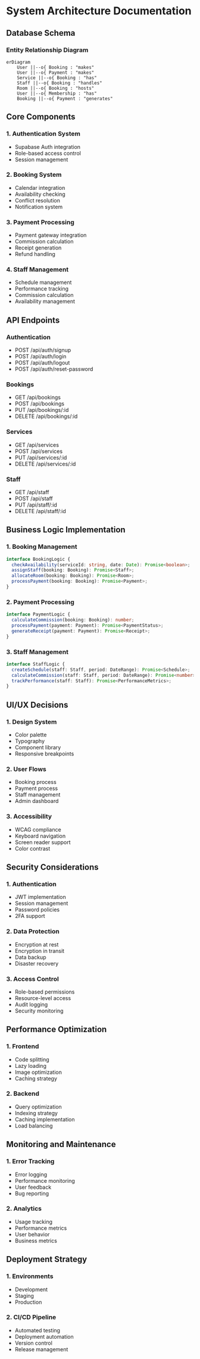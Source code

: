 # System Architecture Documentation

## Database Schema

### Entity Relationship Diagram
```mermaid
erDiagram
    User ||--o{ Booking : "makes"
    User ||--o{ Payment : "makes"
    Service ||--o{ Booking : "has"
    Staff ||--o{ Booking : "handles"
    Room ||--o{ Booking : "hosts"
    User ||--o{ Membership : "has"
    Booking ||--o{ Payment : "generates"
```

## Core Components

### 1. Authentication System
- Supabase Auth integration
- Role-based access control
- Session management

### 2. Booking System
- Calendar integration
- Availability checking
- Conflict resolution
- Notification system

### 3. Payment Processing
- Payment gateway integration
- Commission calculation
- Receipt generation
- Refund handling

### 4. Staff Management
- Schedule management
- Performance tracking
- Commission calculation
- Availability management

## API Endpoints

### Authentication
- POST /api/auth/signup
- POST /api/auth/login
- POST /api/auth/logout
- POST /api/auth/reset-password

### Bookings
- GET /api/bookings
- POST /api/bookings
- PUT /api/bookings/:id
- DELETE /api/bookings/:id

### Services
- GET /api/services
- POST /api/services
- PUT /api/services/:id
- DELETE /api/services/:id

### Staff
- GET /api/staff
- POST /api/staff
- PUT /api/staff/:id
- DELETE /api/staff/:id

## Business Logic Implementation

### 1. Booking Management
```typescript
interface BookingLogic {
  checkAvailability(serviceId: string, date: Date): Promise<boolean>;
  assignStaff(booking: Booking): Promise<Staff>;
  allocateRoom(booking: Booking): Promise<Room>;
  processPayment(booking: Booking): Promise<Payment>;
}
```

### 2. Payment Processing
```typescript
interface PaymentLogic {
  calculateCommission(booking: Booking): number;
  processPayment(payment: Payment): Promise<PaymentStatus>;
  generateReceipt(payment: Payment): Promise<Receipt>;
}
```

### 3. Staff Management
```typescript
interface StaffLogic {
  createSchedule(staff: Staff, period: DateRange): Promise<Schedule>;
  calculateCommission(staff: Staff, period: DateRange): Promise<number>;
  trackPerformance(staff: Staff): Promise<PerformanceMetrics>;
}
```

## UI/UX Decisions

### 1. Design System
- Color palette
- Typography
- Component library
- Responsive breakpoints

### 2. User Flows
- Booking process
- Payment process
- Staff management
- Admin dashboard

### 3. Accessibility
- WCAG compliance
- Keyboard navigation
- Screen reader support
- Color contrast

## Security Considerations

### 1. Authentication
- JWT implementation
- Session management
- Password policies
- 2FA support

### 2. Data Protection
- Encryption at rest
- Encryption in transit
- Data backup
- Disaster recovery

### 3. Access Control
- Role-based permissions
- Resource-level access
- Audit logging
- Security monitoring

## Performance Optimization

### 1. Frontend
- Code splitting
- Lazy loading
- Image optimization
- Caching strategy

### 2. Backend
- Query optimization
- Indexing strategy
- Caching implementation
- Load balancing

## Monitoring and Maintenance

### 1. Error Tracking
- Error logging
- Performance monitoring
- User feedback
- Bug reporting

### 2. Analytics
- Usage tracking
- Performance metrics
- User behavior
- Business metrics

## Deployment Strategy

### 1. Environments
- Development
- Staging
- Production

### 2. CI/CD Pipeline
- Automated testing
- Deployment automation
- Version control
- Release management 